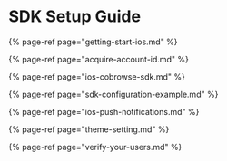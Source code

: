 # SDK Setup Guide

{% page-ref page="getting-start-ios.md" %}

{% page-ref page="acquire-account-id.md" %}

{% page-ref page="ios-cobrowse-sdk.md" %}

{% page-ref page="sdk-configuration-example.md" %}

{% page-ref page="ios-push-notifications.md" %}

{% page-ref page="theme-setting.md" %}

{% page-ref page="verify-your-users.md" %}




